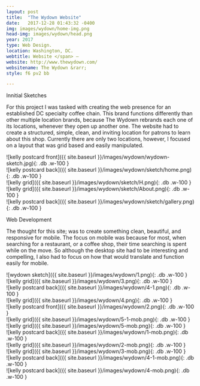 ```yaml
---
layout: post
title:  "The Wydown Website"
date:   2017-12-28 01:43:32 -0400
img: images/wydown/home-img.png
head-img: images/wydown/head.png
year: 2017
type: Web Design.  
location: Washington, DC.
webtitle: Website </span> —
website: http://www.thewydown.com/
websitename: The Wydown &rarr;
style: f6 pv2 bb

---
```


 <p class="alcove f4 f3-ns">Innitial Sketches </p>

For this project I was tasked with creating the web presence for an established DC specialty coffee chain. This brand functions differently than other multiple location brands, because The Wydown rebrands each one of its locations, whenever they open up another one. The website had to create a structured, simple, clean, and inviting location for patrons to learn about this shop. Currently there are only two locations, however, I focused on a layout that was grid based and easily manipulated.


<div class="fl w-100 ph2 " markdown="1">
![kelly postcard front]({{ site.baseurl }}/images/wydown/wydown-sketch.jpg){: .db .w-100 }
</div>



<div class="fl w-100  w-25-l ph2 " markdown="1">
![kelly postcard back]({{ site.baseurl }}/images/wydown/sketch/home.png){: .db .w-100 }
</div>

<div class="fl w-100  w-25-l ph2 " markdown="1">
![kelly grid]({{ site.baseurl }}/images/wydown/sketch/H.png){: .db .w-100 }
</div>
<div class="fl w-100  w-25-l ph2 " markdown="1">
![kelly grid]({{ site.baseurl }}/images/wydown/sketch/About.png){: .db .w-100 }
</div>


<div class="fl w-100  w-25-l ph2 " markdown="1">
![kelly postcard back]({{ site.baseurl }}/images/wydown/sketch/gallery.png){: .db .w-100 }
</div>

<!-- line -->
<p class=" mt0 w-100 dib bb mb5 pb3"/>
<!-- h2 -->
<p class="alcove f4 f3-ns">Web Development </p>

The thought for this site; was to create something clean, beautiful, and responsive for mobile. The focus on mobile was because for most, when searching for a restaurant, or a coffee shop, their time searching is spent while on the move. So although the desktop site had to be interesting and compelling, I also had to focus on how that would translate and function easily for mobile.




<div class="fl w-100 ph2 " markdown="1">
![wydown sketch]({{ site.baseurl }}/images/wydown/1.png){: .db .w-100 }
</div>



<div class="fl w-100  ph2 " markdown="1">
![kelly grid]({{ site.baseurl }}/images/wydown/3.png){: .db .w-100 }
</div>


<div class="fl w-100  w-50-l ph2 " markdown="1">
![kelly postcard back]({{ site.baseurl }}/images/wydown/4-1.png){: .db .w-100 }
</div>

<div class="fl w-100  w-50-l ph2 " markdown="1">
![kelly grid]({{ site.baseurl }}/images/wydown/4.png){: .db .w-100 }
</div>

<div class="fl w-100 ph2 " markdown="1">
![kelly postcard front]({{ site.baseurl }}/images/wydown/2.png){: .db .w-100 }
</div>

<!-- mobile -->
<div class="fl fl w-25-l w-50 ph2 ph2 " markdown="1">
![kelly grid]({{ site.baseurl }}/images/wydown/5-1-mob.png){: .db .w-100 }
</div>


<div class="fl fl w-25-l w-50 ph2 ph2 " markdown="1">
![kelly grid]({{ site.baseurl }}/images/wydown/5-mob.png){: .db .w-100 }
</div>

<div class="fl fl w-25-l w-50 ph2ph2 " markdown="1">
![kelly postcard back]({{ site.baseurl }}/images/wydown/1-mob.png){: .db .w-100 }
</div>

<div class="fl fl w-25-l w-50 ph2 ph2 " markdown="1">
![kelly grid]({{ site.baseurl }}/images/wydown/2-mob.png){: .db .w-100 }
</div>


<div class="fl fl w-25-l w-50 ph2 ph2 " markdown="1">
![kelly grid]({{ site.baseurl }}/images/wydown/3-mob.png){: .db .w-100 }
</div>

<div class="fl fl w-25-l w-50 ph2 ph2 " markdown="1">
![kelly postcard back]({{ site.baseurl }}/images/wydown/4-1-mob.png){: .db .w-100 }
</div>

<div class="fl fl w-25-l w-50 ph2 ph2 " markdown="1">
![kelly postcard back]({{ site.baseurl }}/images/wydown/4-mob.png){: .db .w-100 }
</div>
